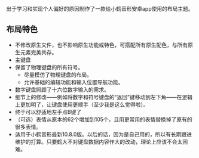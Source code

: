 出于学习和实现个人偏好的原因制作了一款给小鹤音形安卓app使用的布局主题。

## 布局特色
* 不修改原生文件，也不影响原生功能或特色，可搭配所有原生配色，与所有原生元素完美共存。
* 主键盘
* 保留了物理键盘的所有符号。
  * 尽量模仿了物理键盘的布局。
  * 允许基础的编辑功能和输入位置导航功能。
* 数字键盘照顾了十六位数字输入的需求。
* 细节上的修改——例如将数字和符号键盘的“返回”键移动到左下角——在逻辑上更加明了，让键盘使用更顺手（至少我是这么觉得啦）。
* 终于可以舒适地左手点B键了
* （可选）表情从原本的62个增加到105个，且用更常用的表情替换掉了原有的很多表情。
* 适用于小鹤音形最新10.8.0版。以后的话，因为是自己用的，所以有长期跟进维护的打算。只要鹤大不对键盘数据内容作大的改动，理论上应该不会太困难。